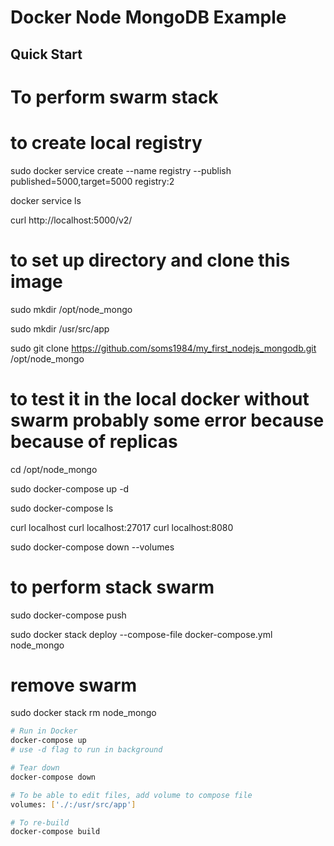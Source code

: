 # Docker Node MongoDB Example

## Quick Start

# To perform swarm stack

# to create local registry

sudo docker service create --name registry --publish published=5000,target=5000 registry:2

docker service ls

curl http://localhost:5000/v2/

# to set up directory and clone this image

sudo mkdir /opt/node_mongo

sudo mkdir /usr/src/app

sudo git clone https://github.com/soms1984/my_first_nodejs_mongodb.git /opt/node_mongo

# to test it in the local docker without swarm probably some error because because of replicas

cd /opt/node_mongo

sudo docker-compose up -d

sudo docker-compose ls

curl localhost
curl localhost:27017
curl localhost:8080

sudo docker-compose down --volumes

# to perform stack swarm

sudo docker-compose push

sudo docker stack deploy --compose-file docker-compose.yml node_mongo

# remove swarm

sudo docker stack rm node_mongo

```bash
# Run in Docker
docker-compose up
# use -d flag to run in background

# Tear down
docker-compose down

# To be able to edit files, add volume to compose file
volumes: ['./:/usr/src/app']

# To re-build
docker-compose build
```
